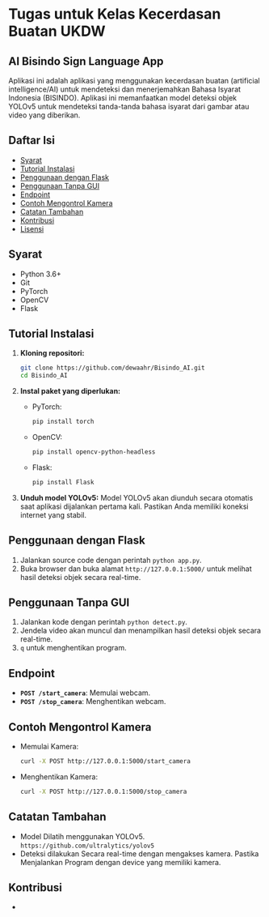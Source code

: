 # Tugas untuk Kelas Kecerdasan Buatan UKDW
## AI Bisindo Sign Language App

Aplikasi ini adalah aplikasi yang menggunakan kecerdasan buatan (artificial intelligence/AI) untuk mendeteksi dan menerjemahkan Bahasa Isyarat Indonesia (BISINDO). Aplikasi ini memanfaatkan model deteksi objek YOLOv5 untuk mendeteksi tanda-tanda bahasa isyarat dari gambar atau video yang diberikan.

## Daftar Isi
- [Syarat](#syarat)
- [Tutorial Instalasi](#tutorial-instalasi)
- [Penggunaan dengan Flask](#penggunaan-dengan-flask)
- [Penggunaan Tanpa GUI](#penggunaan-tanpa-gui)
- [Endpoint](#endpoint)
- [Contoh Mengontrol Kamera](#contoh-mengontrol-kamera)
- [Catatan Tambahan](#catatan-tambahan)
- [Kontribusi](#kontribusi)
- [Lisensi](#lisensi)

## Syarat
- Python 3.6+
- Git
- PyTorch
- OpenCV
- Flask

## Tutorial Instalasi
1. **Kloning repositori:**
    ```sh
    git clone https://github.com/dewaahr/Bisindo_AI.git
    cd Bisindo_AI
    ```

2. **Instal paket yang diperlukan:**
    - PyTorch:
        ```sh
        pip install torch
        ```

    - OpenCV:
        ```sh
        pip install opencv-python-headless
        ```

    - Flask:
        ```sh
        pip install Flask
        ```

3. **Unduh model YOLOv5:**
    Model YOLOv5 akan diunduh secara otomatis saat aplikasi dijalankan pertama kali. Pastikan Anda memiliki koneksi internet yang stabil.

## Penggunaan dengan Flask
1. Jalankan source code dengan perintah `python app.py`.
2. Buka browser dan buka alamat `http://127.0.0.1:5000/` untuk melihat hasil deteksi objek secara real-time.

## Penggunaan Tanpa GUI
1. Jalankan kode dengan perintah `python detect.py`.
2. Jendela video akan muncul dan menampilkan hasil deteksi objek secara real-time.
3.  `q` untuk menghentikan program.

## Endpoint
- **`POST /start_camera`**: Memulai webcam.
- **`POST /stop_camera`**: Menghentikan webcam.

## Contoh Mengontrol Kamera
- Memulai Kamera: 
    ```sh
    curl -X POST http://127.0.0.1:5000/start_camera
    ```
- Menghentikan Kamera:
    ```sh
    curl -X POST http://127.0.0.1:5000/stop_camera
    ```

## Catatan Tambahan
- Model Dilatih menggunakan YOLOv5. `https://github.com/ultralytics/yolov5`
- Deteksi dilakukan Secara real-time dengan mengakses kamera. Pastika Menjalankan Program dengan device yang memiliki kamera.

## Kontribusi
-


